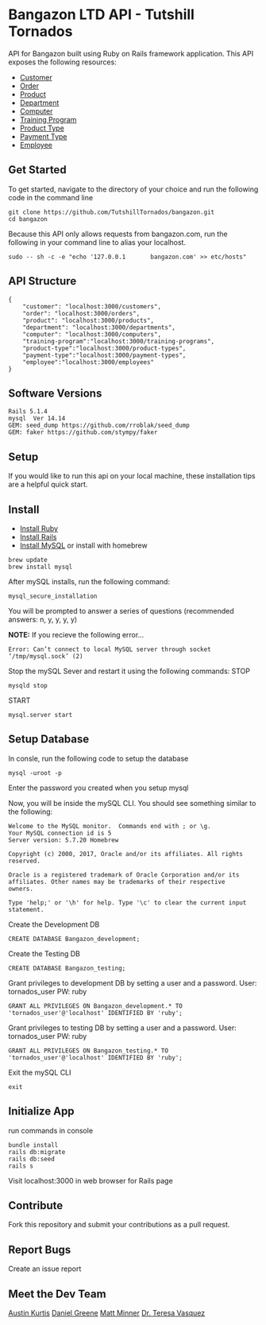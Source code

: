 # Bangazon LTD API - Tutshill Tornados

API for Bangazon built using Ruby on Rails framework application.
This API exposes the following resources:
* [Customer](https://github.com/TutshillTornados/bangazon/blob/master/customer.md)
* [Order](https://github.com/TutshillTornados/bangazon/blob/master/order.md)
* [Product](https://github.com/TutshillTornados/bangazon/blob/master/product.md)
* [Department](https://github.com/TutshillTornados/bangazon/blob/master/department.md)
* [Computer](https://github.com/TutshillTornados/bangazon/blob/master/computer.md)
* [Training Program](https://github.com/TutshillTornados/bangazon/blob/master/training_program.md)
* [Product Type](https://github.com/TutshillTornados/bangazon/blob/master/product_type.md)
* [Payment Type](https://github.com/TutshillTornados/bangazon/blob/master/payment_type.md)
* [Employee](https://github.com/TutshillTornados/bangazon/blob/master/employee.md)

## Get Started
To get started, navigate to the directory of your choice and run the following code in the command line
```
git clone https://github.com/TutshillTornados/bangazon.git
cd bangazon
```
Because this API only allows requests from bangazon.com, run the following in your command line to alias your localhost.
```
sudo -- sh -c -e "echo '127.0.0.1       bangazon.com' >> etc/hosts"
```

## API Structure
```
{
    "customer": "localhost:3000/customers", 
    "order": "localhost:3000/orders", 
    "product": "localhost:3000/products",
    "department": "localhost:3000/departments",
    "computer": "localhost:3000/computers",
    "training-program":"localhost:3000/training-programs",
    "product-type":"localhost:3000/product-types",
    "payment-type":"localhost:3000/payment-types",
    "employee":"localhost:3000/employees"
}
```

## Software Versions

```
Rails 5.1.4
mysql  Ver 14.14
GEM: seed_dump https://github.com/rroblak/seed_dump
GEM: faker https://github.com/stympy/faker
```

## Setup

If you would like to run this api on your local machine, these installation tips are a helpful quick start. 

## Install

* [Install Ruby](https://www.ruby-lang.org/en/documentation/installation/)
* [Install Rails](https://github.com/tbsvttr/install-ruby-and-rails)
* [Install MySQL](https://www.mysql.com/downloads/) or install with homebrew

```
brew update
brew install mysql
```
After mySQL installs, run the following command:
```
mysql_secure_installation
```
You will be prompted to answer a series of questions (recommended answers: n, y, y, y, y)

**NOTE:** If you recieve the following error...
```
Error: Can’t connect to local MySQL server through socket ‘/tmp/mysql.sock’ (2)
```
Stop the mySQL Sever and restart it using the following commands:
STOP
```
mysqld stop
```
START
```
mysql.server start
```
## Setup Database
In consle, run the following code to setup the database
```
mysql -uroot -p
```
Enter the password you created when you setup mysql

Now, you will be inside the mySQL CLI. You should see something similar to the following:
```
Welcome to the MySQL monitor.  Commands end with ; or \g.
Your MySQL connection id is 5
Server version: 5.7.20 Homebrew

Copyright (c) 2000, 2017, Oracle and/or its affiliates. All rights reserved.

Oracle is a registered trademark of Oracle Corporation and/or its
affiliates. Other names may be trademarks of their respective
owners.

Type 'help;' or '\h' for help. Type '\c' to clear the current input statement.
```
Create the Development DB
```
CREATE DATABASE Bangazon_development;
```
Create the Testing DB
```
CREATE DATABASE Bangazon_testing;
```
Grant privileges to development DB by setting a user and a password. User: tornados_user PW: ruby
```
GRANT ALL PRIVILEGES ON Bangazon_development.* TO 'tornados_user'@'localhost' IDENTIFIED BY 'ruby';
```
Grant privileges to testing DB by setting a user and a password. User: tornados_user PW: ruby
```
GRANT ALL PRIVILEGES ON Bangazon_testing.* TO 'tornados_user'@'localhost' IDENTIFIED BY 'ruby';
```
Exit the mySQL CLI
```
exit
```

## Initialize App

run commands in console
``` 
bundle install
rails db:migrate
rails db:seed
rails s
```
Visit localhost:3000 in web browser for Rails page

## Contribute
Fork this repository and submit your contributions as a pull request.

## Report Bugs
Create an issue report

## Meet the Dev Team
[Austin Kurtis](https://github.com/austinKurtis)
[Daniel Greene](https://github.com/danielgreene101)
[Matt Minner](https://github.com/Mminner4248)
[Dr. Teresa Vasquez](https://github.com/drteresavasquez)
